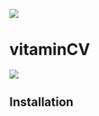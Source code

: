 ![](https://i.imgur.com/EEpn6iv.png)

# vitaminCV

![](https://i.imgur.com/XrF3269.png)

## Installation

